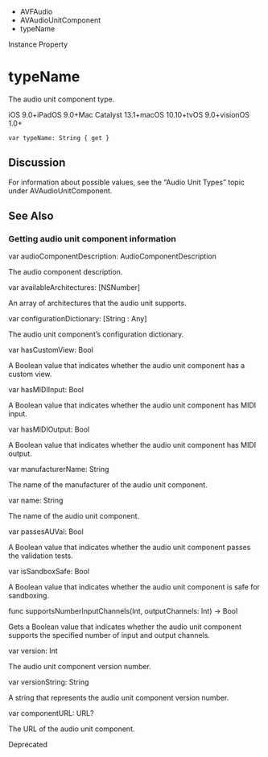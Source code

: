 

- AVFAudio
- AVAudioUnitComponent
-  typeName 

Instance Property

# typeName

The audio unit component type.

iOS 9.0+iPadOS 9.0+Mac Catalyst 13.1+macOS 10.10+tvOS 9.0+visionOS 1.0+

``` source
var typeName: String { get }
```

## Discussion

For information about possible values, see the “Audio Unit Types” topic under AVAudioUnitComponent.

## See Also

### Getting audio unit component information

var audioComponentDescription: AudioComponentDescription

The audio component description.

var availableArchitectures: [NSNumber]

An array of architectures that the audio unit supports.

var configurationDictionary: [String : Any]

The audio unit component’s configuration dictionary.

var hasCustomView: Bool

A Boolean value that indicates whether the audio unit component has a custom view.

var hasMIDIInput: Bool

A Boolean value that indicates whether the audio unit component has MIDI input.

var hasMIDIOutput: Bool

A Boolean value that indicates whether the audio unit component has MIDI output.

var manufacturerName: String

The name of the manufacturer of the audio unit component.

var name: String

The name of the audio unit component.

var passesAUVal: Bool

A Boolean value that indicates whether the audio unit component passes the validation tests.

var isSandboxSafe: Bool

A Boolean value that indicates whether the audio unit component is safe for sandboxing.

func supportsNumberInputChannels(Int, outputChannels: Int) -> Bool

Gets a Boolean value that indicates whether the audio unit component supports the specified number of input and output channels.

var version: Int

The audio unit component version number.

var versionString: String

A string that represents the audio unit component version number.

var componentURL: URL?

The URL of the audio unit component.

Deprecated

